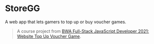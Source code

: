 # StoreGG

A web app that lets gamers to top up or buy voucher games.

> A course project from [BWA Full-Stack JavaScript Developer 2021: Website Top Up Voucher Game](https://buildwithangga.com/kelas/full-stack-javascript-developer-2021-website-top-up-voucher-game).
